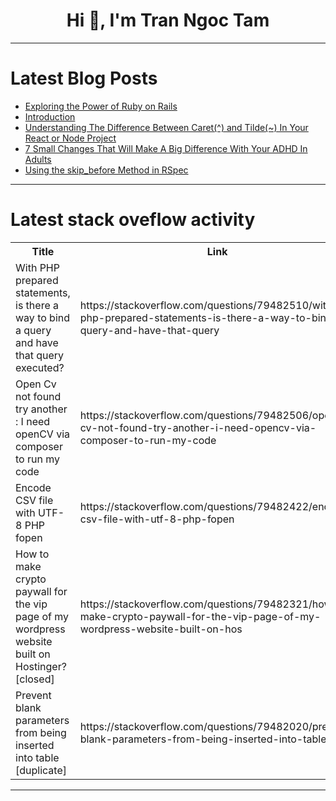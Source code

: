<h1 align="center">Hi 👋, I'm Tran Ngoc Tam</h1>

---

# Latest Blog Posts 
<!-- BLOG-POST-LIST:START -->
- [Exploring the Power of Ruby on Rails](https://dev.to/million_formula_3be3d915d/exploring-the-power-of-ruby-on-rails-c56)
- [Introduction](https://dev.to/rachellovestowrite/introduction-2j1o)
- [Understanding The Difference Between Caret&lpar;^&rpar; and Tilde&lpar;~&rpar; In Your React or Node Project](https://dev.to/sohillalakiya/understanding-the-difference-between-caret-and-tilde-in-your-react-or-node-project-23ie)
- [7 Small Changes That Will Make A Big Difference With Your ADHD In Adults](https://dev.to/dadjeans37/7-small-changes-that-will-make-a-big-difference-with-your-adhd-in-adults-1m75)
- [Using the skip_before Method in RSpec](https://dev.to/pepito2k/using-the-skipbefore-method-in-rspec-2kk6)
<!-- BLOG-POST-LIST:END -->

---

# Latest stack oveflow activity
<table>
  <tr><th>Title</th><th>Link</th></tr>
  <!-- STACKOVERFLOW:START --><tr><td>With PHP prepared statements, is there a way to bind a query and have that query executed?</td><td>https://stackoverflow.com/questions/79482510/with-php-prepared-statements-is-there-a-way-to-bind-a-query-and-have-that-query</td></tr><tr><td>Open Cv not found try another : I need openCV via composer to run my code</td><td>https://stackoverflow.com/questions/79482506/open-cv-not-found-try-another-i-need-opencv-via-composer-to-run-my-code</td></tr><tr><td>Encode CSV file with UTF-8 PHP fopen</td><td>https://stackoverflow.com/questions/79482422/encode-csv-file-with-utf-8-php-fopen</td></tr><tr><td>How to make crypto paywall for the vip page of my wordpress website built on Hostinger? [closed]</td><td>https://stackoverflow.com/questions/79482321/how-to-make-crypto-paywall-for-the-vip-page-of-my-wordpress-website-built-on-hos</td></tr><tr><td>Prevent blank parameters from being inserted into table [duplicate]</td><td>https://stackoverflow.com/questions/79482020/prevent-blank-parameters-from-being-inserted-into-table</td></tr><!-- STACKOVERFLOW:END -->
</table>

---


